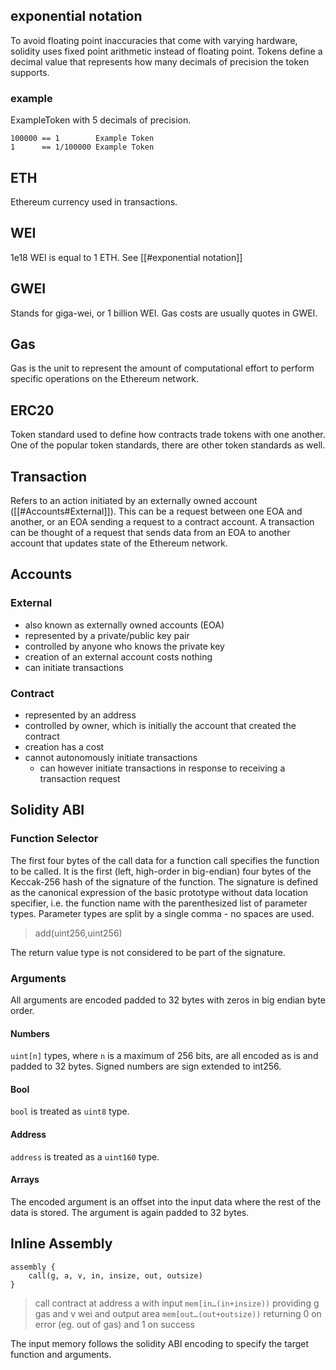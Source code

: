 ## exponential notation
To avoid floating point inaccuracies that come with varying hardware, solidity uses fixed point arithmetic instead of floating point. Tokens define a decimal value that represents how many decimals of precision the token supports.
### example
ExampleToken with 5 decimals of precision.
```
100000 == 1        Example Token
1      == 1/100000 Example Token
```
## ETH
Ethereum currency used in transactions.
## WEI
1e18 WEI is equal to 1 ETH.
See [[#exponential notation]]
## GWEI
Stands for giga-wei, or 1 billion WEI. Gas costs are usually quotes in GWEI.
## Gas
Gas is the unit to represent the amount of computational effort to perform specific operations on the Ethereum network.
## ERC20
Token standard used to define how contracts trade tokens with one another.
One of the popular token standards, there are other token standards as well.
## Transaction
Refers to an action initiated by an externally owned account ([[#Accounts#External]]). This can be a request between one EOA and another, or an EOA sending a request to a contract account. A transaction can be thought of a request that sends data from an EOA to another account that updates state of the Ethereum network.
## Accounts
### External
- also known as externally owned accounts (EOA)
- represented by a private/public key pair
- controlled by anyone who knows the private key
- creation of an external account costs nothing
- can initiate transactions
### Contract
- represented by an address
- controlled by owner, which is initially the account that created the contract
- creation has a cost
- cannot autonomously initiate transactions
	- can however initiate transactions in response to receiving a transaction request
## Solidity ABI
### Function Selector
The first four bytes of the call data for a function call specifies the function to be called. It is the first (left, high-order in big-endian) four bytes of the Keccak-256 hash of the signature of the function. The signature is defined as the canonical expression of the basic prototype without data location specifier, i.e. the function name with the parenthesized list of parameter types. Parameter types are split by a single comma - no spaces are used.
> add(uint256,uint256)

The return value type is not considered to be part of the signature.
### Arguments
All arguments are encoded padded to 32 bytes with zeros in big endian byte order.
#### Numbers
`uint[n]` types, where `n` is a maximum of 256 bits, are all encoded as is and padded to 32 bytes. Signed numbers are sign extended to int256.
#### Bool
`bool` is treated as `uint8` type.
#### Address
`address` is treated as a `uint160` type.
#### Arrays
The encoded argument is an offset into the input data where the rest of the data is stored. The argument is again padded to 32 bytes.
## Inline Assembly
```
assembly {
	call(g, a, v, in, insize, out, outsize)
}
```
> call contract at address a with input `mem[in…(in+insize))` providing g gas and v wei and output area `mem[out…(out+outsize))` returning 0 on error (eg. out of gas) and 1 on success

The input memory follows the solidity ABI encoding to specify the target function and arguments.